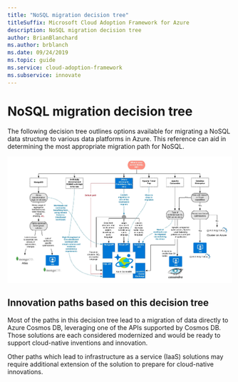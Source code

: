 ```yaml
---
title: "NoSQL migration decision tree"
titleSuffix: Microsoft Cloud Adoption Framework for Azure
description: NoSQL migration decision tree
author: BrianBlanchard
ms.author: brblanch
ms.date: 09/24/2019
ms.topic: guide
ms.service: cloud-adoption-framework
ms.subservice: innovate
---
```


# NoSQL migration decision tree

The following decision tree outlines options available for migrating a NoSQL data structure to various data platforms in Azure.
This reference can aid in determining the most appropriate migration path for NoSQL.

![NoSQL migration decision tree](../../_images/innovate/considerations/no-sql-decision-tree.png)

## Innovation paths based on this decision tree

Most of the paths in this decision tree lead to a migration of data directly to Azure Cosmos DB, leveraging one of the APIs supported by Cosmos DB. Those solutions are each considered modernized and would be ready to support cloud-native inventions and innovation.

Other paths which lead to infrastructure as a service (IaaS) solutions may require additional extension of the solution to prepare for cloud-native innovations.
